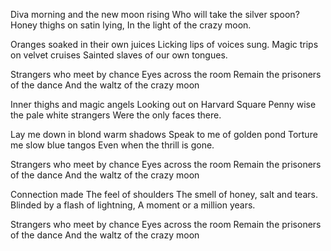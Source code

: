 Diva morning and the new moon rising
Who will take the silver spoon?
Honey thighs on satin lying,
In the light of the crazy moon.

Oranges soaked in their own juices
Licking lips of voices sung.
Magic trips on velvet cruises
Sainted slaves of our own tongues.

Strangers who meet by chance
Eyes across the room
Remain the prisoners of the dance
And the waltz of the crazy moon

Inner thighs and magic angels
Looking out on Harvard Square
Penny wise the pale white strangers
Were the only faces there.

Lay me down in blond warm shadows
Speak to me of golden pond
Torture me slow blue tangos
Even when the thrill is gone.

Strangers who meet by chance
Eyes across the room
Remain the prisoners of the dance
And the waltz of the crazy moon

Connection made
The feel of shoulders
The smell of honey, salt and tears.
Blinded by a flash of lightning,
A moment or a million years.

Strangers who meet by chance
Eyes across the room
Remain the prisoners of the dance
And the waltz of the crazy moon
